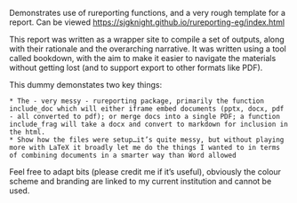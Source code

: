 Demonstrates use of rureporting functions, and a very rough template for a report. Can be viewed https://sjgknight.github.io/rureporting-eg/index.html

This report was written as a wrapper site to compile a set of outputs, along with their rationale and the overarching narrative. It was written using a tool called bookdown, with the aim to make it easier to navigate the materials without getting lost (and to support export to other formats like PDF).

This dummy demonstates two key things:

    * The - very messy - rureporting package, primarily the function include_doc which will either iframe embed documents (pptx, docx, pdf - all converted to pdf); or merge docs into a single PDF; a function include_frag will take a docx and convert to markdown for inclusion in the html.
    * Show how the files were setup…it’s quite messy, but without playing more with LaTeX it broadly let me do the things I wanted to in terms of combining documents in a smarter way than Word allowed

Feel free to adapt bits (please credit me if it’s useful), obviously the colour scheme and branding are linked to my current institution and cannot be used.
